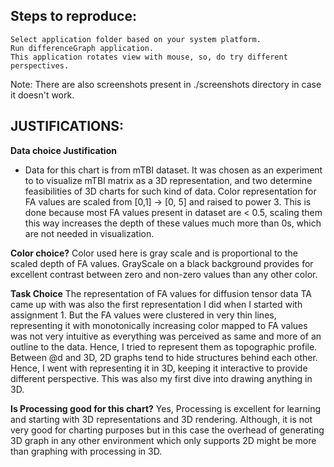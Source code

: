 Steps to reproduce:
---------------
    Select application folder based on your system platform.
    Run differenceGraph application.
    This application rotates view with mouse, so, do try different perspectives.

Note: There are also screenshots present in ./screenshots directory in case it
doesn't work.


JUSTIFICATIONS:
---------------
**Data choice Justification**
* Data for this chart is from mTBI dataset. It was chosen as an experiment to
to visualize mTBI matrix as a 3D representation, and two determine feasibilities
of 3D charts for such kind of data.
Color representation for FA values are scaled from
[0,1] -> [0, 5] and raised to power 3. This is done because most FA values
present in dataset are < 0.5, scaling them this way increases the depth of these
values much more than 0s, which are not needed in visualization.

**Color choice?**
Color used here is gray scale and is proportional to the scaled depth of FA
values. GrayScale on a black background provides for excellent contrast between
zero and non-zero values than any other color.


**Task Choice**
The representation of FA values for diffusion tensor data TA came up with was
also the first representation I did when I started with assignment 1.
But the FA values were clustered in very thin lines, representing it with
monotonically increasing color mapped to FA values was not very intuitive as
everything was perceived as same and more of an outline to the data. Hence, I
tried to represent them as topographic profile. Between @d and 3D, 2D graphs tend
to hide structures behind each other. Hence, I went with representing it in 3D,
keeping it interactive to provide different perspective. This was also my first
dive into drawing anything in 3D.

**Is Processing good for this chart?**
Yes, Processing is excellent for learning and starting with 3D representations
and 3D rendering. Although, it is not very good for charting purposes but in
this case the overhead of generating 3D graph in any other environment which
only supports 2D might be more than graphing with processing in 3D.

